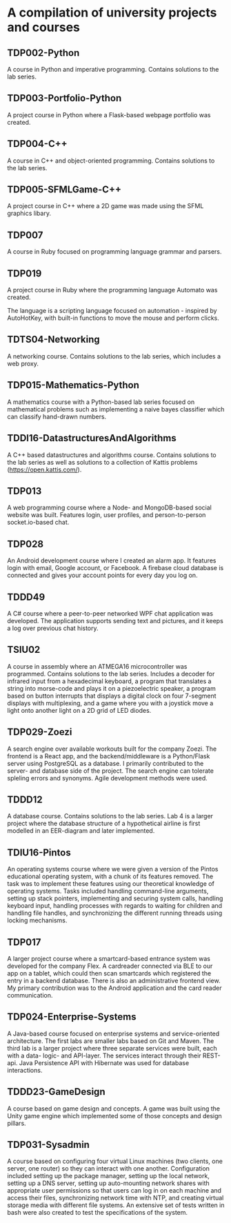 # A compilation of university projects and courses

## TDP002-Python

A course in Python and imperative programming. Contains solutions to the lab series.

## TDP003-Portfolio-Python

A project course in Python where a Flask-based webpage portfolio was created.  

## TDP004-C++

A course in C++ and object-oriented programming. Contains solutions to the lab series.

## TDP005-SFMLGame-C++

A project course in C++ where a 2D game was made using the SFML graphics libary.

## TDP007

A course in Ruby focused on programming language grammar and parsers.

## TDP019

A project course in Ruby where the programming language Automato was created.

The language is a scripting language focused on automation - inspired by AutoHotKey, with built-in functions to move the mouse and perform clicks.

## TDTS04-Networking

A networking course. Contains solutions to the lab series, which includes a web proxy.

## TDP015-Mathematics-Python

A mathematics course with a Python-based lab series focused on mathematical problems such as implementing a naive bayes classifier which can classify hand-drawn numbers.

## TDDI16-DatastructuresAndAlgorithms

A C++ based datastructures and algorithms course. Contains solutions to the lab series as well as solutions to a collection of Kattis problems (https://open.kattis.com/).

## TDP013

A web programming course where a Node- and MongoDB-based social website was built. Features login, user profiles, and person-to-person socket.io-based chat.

## TDP028

An Android development course where I created an alarm app. It features login with email, Google account, or Facebook. A firebase cloud database is connected and gives your account points for every day you log on.

## TDDD49

A C# course where a peer-to-peer networked WPF chat application was developed. The application supports sending text and pictures, and it keeps a log over previous chat history.

## TSIU02

A course in assembly where an ATMEGA16 microcontroller was programmed. Contains solutions to the lab series. Includes a decoder for infrared input from a hexadecimal keyboard, a program that translates a string into morse-code and plays it on a piezoelectric speaker, a program based on button interrupts that displays a digital clock on four 7-segment displays with multiplexing, and a game where you with a joystick move a light onto another light on a 2D grid of LED diodes.

## TDP029-Zoezi

A search engine over available workouts built for the company Zoezi. The frontend is a React app, and the backend/middleware is a Python/Flask server using PostgreSQL as a database. I primarily contributed to the server- and database side of the project. The search engine can tolerate spleling errors and synonyms. Agile development methods were used.

## TDDD12

A database course. Contains solutions to the lab series. Lab 4 is a larger project where the database structure of a hypothetical airline is first modelled in an EER-diagram and later implemented. 

## TDIU16-Pintos

An operating systems course where we were given a version of the Pintos educational operating system, with a chunk of its features removed. The task was to implement these features using our theoretical knowledge of operating systems. Tasks included handling command-line arguments, setting up stack pointers, implementing and securing system calls, handling keyboard input, handling processes with regards to waiting for children and handling file handles, and synchronizing the different running threads using locking mechanisms.

## TDP017

A larger project course where a smartcard-based entrance system was developed for the company Flex. A cardreader connected via BLE to our app on a tablet, which could then scan smartcards which registered the entry in a backend database. There is also an administrative frontend view. My primary contribution was to the Android application and the card reader communication.

## TDP024-Enterprise-Systems

A Java-based course focused on enterprise systems and service-oriented architecture. The first labs are smaller labs based on Git and Maven. The third lab is a larger project where three separate services were built, each with a data- logic- and API-layer. The services interact through their REST-api. Java Persistence API with Hibernate was used for database interactions.

## TDDD23-GameDesign

A course based on game design and concepts. A game was built using the Unity game engine which implemented some of those concepts and design pillars.

## TDP031-Sysadmin

A course based on configuring four virtual Linux machines (two clients, one server, one router) so they can interact with one another. Configuration included setting up the package manager, setting up the local network, setting up a DNS server, setting up auto-mounting network shares with appropriate user permissions so that users can log in on each machine and access their files, synchronizing network time with NTP, and creating virtual storage media with different file systems. An extensive set of tests written in bash were also created to test the specifications of the system.
